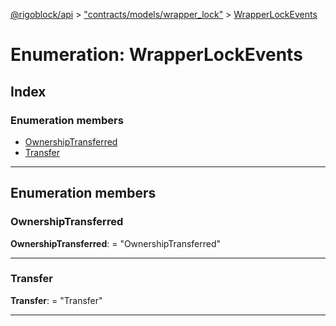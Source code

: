 [@rigoblock/api](../README.md) > ["contracts/models/wrapper_lock"](../modules/_contracts_models_wrapper_lock_.md) > [WrapperLockEvents](../enums/_contracts_models_wrapper_lock_.wrapperlockevents.md)

# Enumeration: WrapperLockEvents

## Index

### Enumeration members

* [OwnershipTransferred](_contracts_models_wrapper_lock_.wrapperlockevents.md#ownershiptransferred)
* [Transfer](_contracts_models_wrapper_lock_.wrapperlockevents.md#transfer)

---

## Enumeration members

<a id="ownershiptransferred"></a>

###  OwnershipTransferred

**OwnershipTransferred**:  = "OwnershipTransferred"

___
<a id="transfer"></a>

###  Transfer

**Transfer**:  = "Transfer"

___

